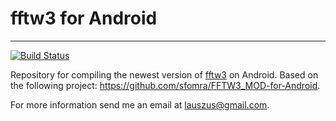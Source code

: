 # fftw3 for Android
_________
[![Build Status](https://travis-ci.org/Lauszus/fftw3-android.svg?branch=master)](https://travis-ci.org/Lauszus/fftw3-android)

Repository for compiling the newest version of [fftw3](https://github.com/FFTW/fftw3) on Android. Based on the following project: <https://github.com/sfomra/FFTW3_MOD-for-Android>.

For more information send me an email at <lauszus@gmail.com>.
